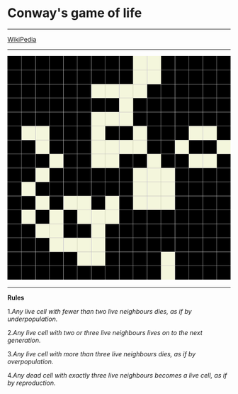 # Conway's game of life
***

[WikiPedia](https://en.wikipedia.org/wiki/Conway's_Game_of_Life)  
***  

 ![GIF](https://raw.githubusercontent.com/Caien1/Life/refs/heads/main/game_of_life.gif)

 ***

**Rules**  

1._Any live cell with fewer than two live neighbours dies,  as if by underpopulation._  


2._Any live cell with two or three live neighbours lives on to the next generation._  


3._Any live cell with more than three live neighbours dies, as if by overpopulation._  


4._Any dead cell with exactly three live neighbours becomes a live cell, as if by reproduction._  
